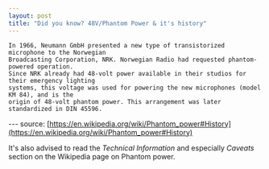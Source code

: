 ```yaml
---
layout: post
title: "Did you know? 48V/Phantom Power & it's history"
---
```



	In 1966, Neumann GmbH presented a new type of transistorized microphone to the Norwegian 
	Broadcasting Corporation, NRK. Norwegian Radio had requested phantom-powered operation.
    Since NRK already had 48-volt power available in their studios for their emergency lighting
    systems, this voltage was used for powering the new microphones (model KM 84), and is the 
    origin of 48-volt phantom power. This arrangement was later standardized in DIN 45596.

--- source: [https://en.wikipedia.org/wiki/Phantom_power#History](https://en.wikipedia.org/wiki/Phantom_power#History)

It's also advised to read the *Technical Information* and especially *Caveats* section on the Wikipedia page on Phantom power.

